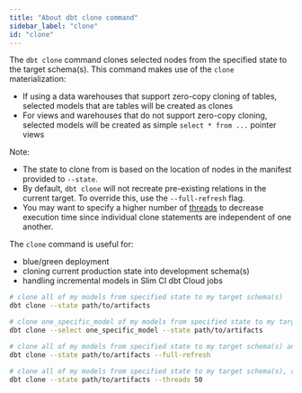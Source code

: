 ```yaml
---
title: "About dbt clone command"
sidebar_label: "clone"
id: "clone"
---
```


The `dbt clone` command clones selected nodes from the specified state to the target schema(s). This command makes use of the `clone` materialization:
- If using a data warehouses that support zero-copy cloning of tables, selected models that are tables will be created as clones
- For views and warehouses that do not support zero-copy cloning, selected models will be created as simple `select * from ...` pointer views

Note: 
- The state to clone from is based on the location of nodes in the manifest provided to `--state`.
- By default, `dbt clone` will not recreate pre-existing relations in the current target. To override this, use the `--full-refresh` flag. 
- You may want to specify a higher number of [threads](/docs/running-a-dbt-project/using-threads) to decrease execution time since individual clone statements are independent of one another.

The `clone` command is useful for:
- blue/green deployment
- cloning current production state into development schema(s)
- handling incremental models in Slim CI dbt Cloud jobs

```bash
# clone all of my models from specified state to my target schema(s)
dbt clone --state path/to/artifacts

# clone one_specific_model of my models from specified state to my target schema(s)
dbt clone --select one_specific_model --state path/to/artifacts

# clone all of my models from specified state to my target schema(s) and recreate all pre-exisiting relations in the current target
dbt clone --state path/to/artifacts --full-refresh

# clone all of my models from specified state to my target schema(s), running up to 50 clone statements in parallel
dbt clone --state path/to/artifacts --threads 50
```